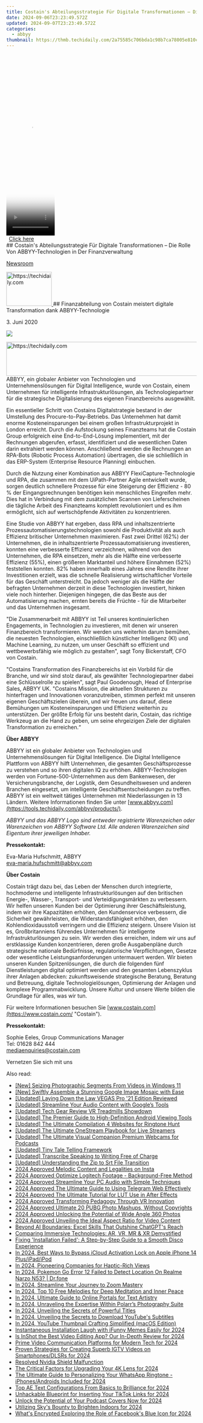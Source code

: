 ```yaml
---
title: Costain's Abteilungsstrategie Für Digitale Transformationen – Die Rolle Von ABBYY-Technologien in Der Finanzverwaltung
date: 2024-09-06T23:23:49.572Z
updated: 2024-09-07T23:23:49.572Z
categories:
  - abbyy
thumbnail: https://thmb.techidaily.com/2a75585c706bda1c98b7ca78005e810cc4fa04565ec0bfaa1522a3466ddc9fcb.jpg
---
```


<!-- affiliate ads begin -->
<span id="1975648">
					<video width="128" height="480" style="cursor:pointer"
           poster="//a.impactradius-go.com/display-clicktoplayimage/1975648.png"
           onclick="if(!this.playClicked){this.play();this.setAttribute('controls',true);this.playClicked=true;}">
	   <source src="//a.impactradius-go.com/display-ad/22993-1975648">
	   <img src="//a.impactradius-go.com/display-clicktoplayimage/1975648.png" style="border: none; height: 100%; width: 100%; object-fit: contain">
	</video>
	<div style="width:80px;text-align:center"><a href="javascript:window.open(decodeURIComponent('https%3A%2F%2Fhomestyler.sjv.io%2Fc%2F5597632%2F1975648%2F22993'), '_blank');void(0);">Click here</a></div>
</span>
<img height="0" width="0" src="https://imp.pxf.io/i/5597632/1975648/22993" style="position:absolute;visibility:hidden;" border="0" />
<!-- affiliate ads end -->
## Costain's Abteilungsstrategie Für Digitale Transformationen – Die Rolle Von ABBYY-Technologien in Der Finanzverwaltung

[Newsroom](https://tools.techidaily.com/abbyy/products/)

<!-- affiliate ads begin -->
<a href="https://aligracehair.sjv.io/c/5597632/2135393/19272" target="_top" id="2135393">
  <img src="//a.impactradius-go.com/display-ad/19272-2135393" border="0" alt="https://techidaily.com" width="120" height="90"/>
</a>
<img height="0" width="0" src="https://aligracehair.sjv.io/i/5597632/2135393/19272" style="position:absolute;visibility:hidden;" border="0" />
<!-- affiliate ads end -->
## Finanzabteilung von Costain meistert digitale Transformation dank ABBYY-Technologie

3\. Juni 2020

![](https://content.abbyy.com/-/media/project/abbyy/abbyy/branchtemplates/shutterstock_1272462163_1296-x-729.jpg?h=729&iar=0&w=1296)

<!-- affiliate ads begin -->
<a href="https://ephamedtechinc.pxf.io/c/5597632/2136614/26400" target="_top" id="2136614">
  <img src="//a.impactradius-go.com/display-ad/26400-2136614" border="0" alt="https://techidaily.com" width="728" height="90"/>
</a>
<img height="0" width="0" src="https://ephamedtechinc.pxf.io/i/5597632/2136614/26400" style="position:absolute;visibility:hidden;" border="0" />
<!-- affiliate ads end -->
ABBYY, ein globaler Anbieter von Technologien und Unternehmenslösungen für Digital Intelligence, wurde von Costain, einem Unternehmen für intelligente Infrastrukturlösungen, als Technologiepartner für die strategische Digitalisierung des eigenen Finanzbereichs ausgewählt.

Ein essentieller Schritt von Costains Digitalstrategie bestand in der Umstellung des Procure-to-Pay-Betriebs. Das Unternehmen hat damit enorme Kosteneinsparungen bei einem großen Infrastrukturprojekt in London erreicht. Durch die Aufstockung seines Finanzteams hat die Costain Group erfolgreich eine End-to-End-Lösung implementiert, mit der Rechnungen abgerufen, erfasst, identifiziert und die wesentlichen Daten darin extrahiert werden können. Anschließend werden die Rechnungen an RPA-Bots (Robotic Process Automation) übertragen, die sie schließlich in das ERP-System (Enterprise Resource Planning) einbuchen.

Durch die Nutzung einer Kombination aus ABBYY FlexiCapture-Technologie und RPA, die zusammen mit dem UiPath-Partner Agile entwickelt wurde, sorgen deutlich schnellere Prozesse für eine Steigerung der Effizienz - 80 % der Eingangsrechnungen benötigen kein menschliches Eingreifen mehr. Dies hat in Verbindung mit dem zusätzlichen Scannen von Lieferscheinen die tägliche Arbeit des Finanzteams komplett revolutioniert und es ihm ermöglicht, sich auf wertschöpfende Aktivitäten zu konzentrieren.

Eine Studie von ABBYY hat ergeben, dass RPA und inhaltszentrierte Prozessautomatisierungstechnologien sowohl die Produktivität als auch Effizienz britischer Unternehmen maximieren. Fast zwei Drittel (62%) der Unternehmen, die in inhaltszentrierte Prozessautomatisierung investieren, konnten eine verbesserte Effizienz verzeichnen, während von den Unternehmen, die RPA einsetzen, mehr als die Hälfte eine verbesserte Effizienz (55%), einen größeren Marktanteil und höhere Einnahmen (52%) feststellen konnten. 82% haben innerhalb eines Jahres eine Rendite ihrer Investitionen erzielt, was die schnelle Realisierung wirtschaftlicher Vorteile für das Geschäft unterstreicht. Da jedoch weniger als die Hälfte der befragten Unternehmen derzeit in diese Technologien investiert, hinken viele noch hinterher. Diejenigen hingegen, die das Beste aus der Automatisierung machen, ernten bereits die Früchte - für die Mitarbeiter und das Unternehmen insgesamt.

"Die Zusammenarbeit mit ABBYY ist Teil unseres kontinuierlichen Engagements, in Technologien zu investieren, mit denen wir unseren Finanzbereich transformieren. Wir werden uns weiterhin darum bemühen, die neuesten Technologien, einschließlich künstlicher Intelligenz (KI) und Machine Learning, zu nutzen, um unser Geschäft so effizient und wettbewerbsfähig wie möglich zu gestalten", sagt Tony Bickerstaff, CFO von Costain.

"Costains Transformation des Finanzbereichs ist ein Vorbild für die Branche, und wir sind stolz darauf, als gewählter Technologiepartner dabei eine Schlüsselrolle zu spielen", sagt Paul Goodenough, Head of Enterprise Sales, ABBYY UK. "Costains Mission, die aktuellen Strukturen zu hinterfragen und Innovationen voranzutreiben, stimmen perfekt mit unseren eigenen Geschäftszielen überein, und wir freuen uns darauf, diese Bemühungen um Kosteneinsparungen und Effizienz weiterhin zu unterstützen. Der größte Erfolg für uns besteht darin, Costain, das richtige Werkzeug an die Hand zu geben, um seine ehrgeizigen Ziele der digitalen Transformation zu erreichen.“

**Über ABBYY**

ABBYY ist ein globaler Anbieter von Technologien und Unternehmenslösungen für Digital Intelligence. Die Digital Intelligence Plattform von ABBYY hilft Unternehmen, die gesamten Geschäftsprozesse zu verstehen und so ihren digitalen IQ zu erhöhen. ABBYY-Technologien werden von Fortune-500-Unternehmen aus dem Bankenwesen, der Versicherungsbranche, der Logistik, dem Gesundheitswesen und anderen Branchen eingesetzt, um intelligente Geschäftsentscheidungen zu treffen. ABBYY ist ein weltweit tätiges Unternehmen mit Niederlassungen in 13 Ländern. Weitere Informationen finden Sie unter [www.abbyy.com](https://tools.techidaily.com/abbyy/products/).

_ABBYY und das ABBYY Logo sind entweder registrierte Warenzeichen oder Warenzeichen von ABBYY Software Ltd. Alle anderen Warenzeichen sind Eigentum ihrer jeweiligen Inhaber._

**Pressekontakt:**

Eva-Maria Hufschmitt, ABBYY  
[eva-maria.hufschmitt@abbyy.com](https://tools.techidaily.com/abbyy/products/)

**Über Costain**

Costain trägt dazu bei, das Leben der Menschen durch integrierte, hochmoderne und intelligente Infrastrukturlösungen auf den britischen Energie-, Wasser-, Transport- und Verteidigungsmärkten zu verbessern. Wir helfen unseren Kunden bei der Optimierung ihrer Geschäftsleistung, indem wir ihre Kapazitäten erhöhen, den Kundenservice verbessern, die Sicherheit gewährleisten, die Widerstandsfähigkeit erhöhen, den Kohlendioxidausstoß verringern und die Effizienz steigern. Unsere Vision ist es, Großbritanniens führendes Unternehmen für intelligente Infrastrukturlösungen zu sein. Wir werden dies erreichen, indem wir uns auf erstklassige Kunden konzentrieren, deren große Ausgabenpläne durch strategische nationale Bedürfnisse, regulatorische Verpflichtungen, Gesetze oder wesentliche Leistungsanforderungen untermauert werden. Wir bieten unseren Kunden Spitzenlösungen, die durch die folgenden fünf Dienstleistungen digital optimiert werden und den gesamten Lebenszyklus ihrer Anlagen abdecken: zukunftsweisende strategische Beratung, Beratung und Betreuung, digitale Technologielösungen, Optimierung der Anlagen und komplexe Programmabwicklung. Unsere Kultur und unsere Werte bilden die Grundlage für alles, was wir tun.

Für weitere Informationen besuchen Sie [www.costain.com](https://www.costain.com/ "Costain").

**Pressekontakt:**

Sophie Eeles, Group Communications Manager  
Tel: 01628 842 444  
[mediaenquiries@costain.com](https://tools.techidaily.com/abbyy/products/)

Vernetzen Sie sich mit uns

<ins class="adsbygoogle"
     style="display:block"
     data-ad-format="autorelaxed"
     data-ad-client="ca-pub-7571918770474297"
     data-ad-slot="1223367746"></ins>



<ins class="adsbygoogle"
     style="display:block"
     data-ad-client="ca-pub-7571918770474297"
     data-ad-slot="8358498916"
     data-ad-format="auto"
     data-full-width-responsive="true"></ins>

<span class="atpl-alsoreadstyle">Also read:</span>
<div><ul>
<li><a href="https://some-tips.techidaily.com/new-seizing-photographic-segments-from-videos-in-windows-11/"><u>[New] Seizing Photographic Segments From Videos in Windows 11</u></a></li>
<li><a href="https://some-tips.techidaily.com/new-swiftly-assemble-a-stunning-google-image-mosaic-with-ease/"><u>[New] Swiftly Assemble a Stunning Google Image Mosaic with Ease</u></a></li>
<li><a href="https://some-tips.techidaily.com/updated-laying-down-the-law-vegas-pro-21-edition-reviewed/"><u>[Updated] Laying Down the Law  VEGAS Pro '21 Edition Reviewed</u></a></li>
<li><a href="https://some-tips.techidaily.com/updated-streamline-your-audio-content-with-googles-tools/"><u>[Updated] Streamline Your Audio Content with Google’s Tools</u></a></li>
<li><a href="https://some-tips.techidaily.com/updated-tech-gear-review-vr-treadmills-showdown/"><u>[Updated] Tech Gear Review  VR Treadmills Showdown</u></a></li>
<li><a href="https://some-tips.techidaily.com/updated-the-premier-guide-to-high-definition-android-viewing-tools/"><u>[Updated] The Premier Guide to High-Definition Android Viewing Tools</u></a></li>
<li><a href="https://some-tips.techidaily.com/updated-the-ultimate-compilation-4-websites-for-ringtone-hunt/"><u>[Updated] The Ultimate Compilation  4 Websites for Ringtone Hunt</u></a></li>
<li><a href="https://some-tips.techidaily.com/updated-the-ultimate-onestream-playbook-for-live-streamers/"><u>[Updated] The Ultimate OneStream Playbook for Live Streamers</u></a></li>
<li><a href="https://some-tips.techidaily.com/updated-the-ultimate-visual-companion-premium-webcams-for-podcasts/"><u>[Updated] The Ultimate Visual Companion  Premium Webcams for Podcasts</u></a></li>
<li><a href="https://some-tips.techidaily.com/updated-tiny-tale-telling-framework/"><u>[Updated] Tiny Tale Telling Framework</u></a></li>
<li><a href="https://some-tips.techidaily.com/updated-transcribe-speaking-to-writing-free-of-charge/"><u>[Updated] Transcribe Speaking to Writing  Free of Charge</u></a></li>
<li><a href="https://some-tips.techidaily.com/updated-understanding-the-zip-to-srt-file-transition/"><u>[Updated] Understanding the Zip to Srt File Transition</u></a></li>
<li><a href="https://some-tips.techidaily.com/2024-approved-melodic-content-and-legalities-on-insta/"><u>2024 Approved  Melodic Content and Legalities on Insta</u></a></li>
<li><a href="https://visual-screen-recording.techidaily.com/2024-approved-optimize-logitech-footage-background-free-method/"><u>2024 Approved  Optimize Logitech Footage - Background-Free Method</u></a></li>
<li><a href="https://some-tips.techidaily.com/2024-approved-streamline-your-pc-audio-with-simple-techniques/"><u>2024 Approved  Streamline Your PC Audio with Simple Techniques</u></a></li>
<li><a href="https://some-tips.techidaily.com/2024-approved-the-ultimate-guide-to-using-telegram-web-effectively/"><u>2024 Approved  The Ultimate Guide to Using Telegram Web Effectively</u></a></li>
<li><a href="https://some-tips.techidaily.com/2024-approved-the-ultimate-tutorial-for-lut-use-in-after-effects/"><u>2024 Approved  The Ultimate Tutorial for LUT Use in After Effects</u></a></li>
<li><a href="https://some-tips.techidaily.com/2024-approved-transforming-pedagogy-through-vr-innovation/"><u>2024 Approved  Transforming Pedagogy Through VR Innovation</u></a></li>
<li><a href="https://some-tips.techidaily.com/2024-approved-ultimate-20-pubg-photo-mashups-without-copyrights/"><u>2024 Approved  Ultimate 20 PUBG Photo Mashups, Without Copyrights</u></a></li>
<li><a href="https://some-tips.techidaily.com/2024-approved-unlocking-the-potential-of-wide-angle-360-photos/"><u>2024 Approved  Unlocking the Potential of Wide Angle 360 Photos</u></a></li>
<li><a href="https://some-tips.techidaily.com/2024-approved-unveiling-the-ideal-aspect-ratio-for-video-content/"><u>2024 Approved  Unveiling the Ideal Aspect Ratio for Video Content</u></a></li>
<li><a href="https://tech-revival.techidaily.com/beyond-ai-boundaries-excel-skills-that-outshine-chatgpts-reach/"><u>Beyond AI Boundaries: Excel Skills That Outshine ChatGPT's Reach</u></a></li>
<li><a href="https://tech-renaissance.techidaily.com/comparing-immersive-technologies-ar-vr-mr-and-xr-demystified/"><u>Comparing Immersive Technologies: AR, VR, MR & XR Demystified</u></a></li>
<li><a href="https://program-issues.techidaily.com/fixing-installation-failed-a-step-by-step-guide-to-a-smooth-disco-experience/"><u>Fixing 'Installation Failed': A Step-by-Step Guide to a Smooth Disco Experience</u></a></li>
<li><a href="https://activate-lock.techidaily.com/in-2024-best-ways-to-bypass-icloud-activation-lock-on-apple-iphone-14-plusipadipod-by-drfone-ios/"><u>In 2024, Best Ways to Bypass iCloud Activation Lock on Apple iPhone 14 Plus/iPad/iPod</u></a></li>
<li><a href="https://extra-approaches.techidaily.com/in-2024-pioneering-companies-for-haptic-rich-views/"><u>In 2024, Pioneering Companies for Haptic-Rich Views</u></a></li>
<li><a href="https://pokemon-go-android.techidaily.com/in-2024-pokemon-go-error-12-failed-to-detect-location-on-realme-narzo-n53-drfone-by-drfone-virtual-android/"><u>In 2024, Pokemon Go Error 12 Failed to Detect Location On Realme Narzo N53? | Dr.fone</u></a></li>
<li><a href="https://some-tips.techidaily.com/in-2024-streamline-your-journey-to-zoom-mastery/"><u>In 2024, Streamline Your Journey to Zoom Mastery</u></a></li>
<li><a href="https://some-tips.techidaily.com/in-2024-top-10-free-melodies-for-deep-meditation-and-inner-peace/"><u>In 2024, Top 10 Free Melodies for Deep Meditation and Inner Peace</u></a></li>
<li><a href="https://some-tips.techidaily.com/in-2024-ultimate-guide-to-online-portals-for-text-artistry/"><u>In 2024, Ultimate Guide to Online Portals for Text Artistry</u></a></li>
<li><a href="https://some-tips.techidaily.com/in-2024-unraveling-the-expertise-within-polarrs-photography-suite/"><u>In 2024, Unraveling the Expertise Within Polarr’s Photography Suite</u></a></li>
<li><a href="https://some-tips.techidaily.com/in-2024-unveiling-the-secrets-of-powerful-titles/"><u>In 2024, Unveiling the Secrets of Powerful Titles</u></a></li>
<li><a href="https://some-tips.techidaily.com/in-2024-unveiling-the-secrets-to-download-youtubes-subtitles/"><u>In 2024, Unveiling the Secrets to Download YouTube's Subtitles</u></a></li>
<li><a href="https://facebook-video-share.techidaily.com/in-2024-youtube-thumbnail-crafting-simplified-macos-edition/"><u>In 2024, YouTube Thumbnail Crafting Simplified (macOS Edition)</u></a></li>
<li><a href="https://some-tips.techidaily.com/instantaneous-installation-laugh-with-ifunny-memes-easily-for-2024/"><u>Instantaneous Installation  Laugh with iFunny Memes Easily for 2024</u></a></li>
<li><a href="https://some-tips.techidaily.com/is-inshot-the-best-video-editing-app-our-in-depth-review-for-2024/"><u>Is InShot the Best Video Editing App? Our In-Depth Review for 2024</u></a></li>
<li><a href="https://screen-recording.techidaily.com/prime-video-communication-platforms-for-modern-tech-for-2024/"><u>Prime Video Communication Platforms for Modern Tech for 2024</u></a></li>
<li><a href="https://instagram-videos.techidaily.com/proven-strategies-for-creating-superb-igtv-videos-on-smartphonesdlsrs-for-2024/"><u>Proven Strategies for Creating Superb IGTV Videos on Smartphones/DLSRs for 2024</u></a></li>
<li><a href="https://graphic-issues.techidaily.com/resolved-nvidia-shield-malfunction/"><u>Resolved Nvidia Shield Malfunction</u></a></li>
<li><a href="https://some-tips.techidaily.com/the-critical-factors-for-upgrading-your-4k-lens-for-2024/"><u>The Critical Factors for Upgrading Your 4K Lens for 2024</u></a></li>
<li><a href="https://some-tips.techidaily.com/the-ultimate-guide-to-personalizing-your-whatsapp-ringtone-iphonesandroids-included-for-2024/"><u>The Ultimate Guide to Personalizing Your WhatsApp Ringtone - iPhones/Androids Included for 2024</u></a></li>
<li><a href="https://some-tips.techidaily.com/top-ae-text-configurations-from-basics-to-brilliance-for-2024/"><u>Top AE Text Configurations  From Basics to Brilliance for 2024</u></a></li>
<li><a href="https://some-tips.techidaily.com/unhackable-blueprint-for-inserting-your-tiktok-links-for-2024/"><u>Unhackable Blueprint for Inserting Your TikTok Links for 2024</u></a></li>
<li><a href="https://some-tips.techidaily.com/unlock-the-potential-of-your-podcast-covers-now-for-2024/"><u>Unlock the Potential of Your Podcast Covers Now for 2024</u></a></li>
<li><a href="https://some-tips.techidaily.com/utilizing-skys-bounty-to-brighten-indoors-for-2024/"><u>Utilizing Sky's Bounty to Brighten Indoors for 2024</u></a></li>
<li><a href="https://facebook-videos.techidaily.com/whats-encrypted-exploring-the-role-of-facebooks-blue-icon-for-2024/"><u>What's Encrypted  Exploring the Role of Facebook's Blue Icon for 2024</u></a></li>
</ul></div>
